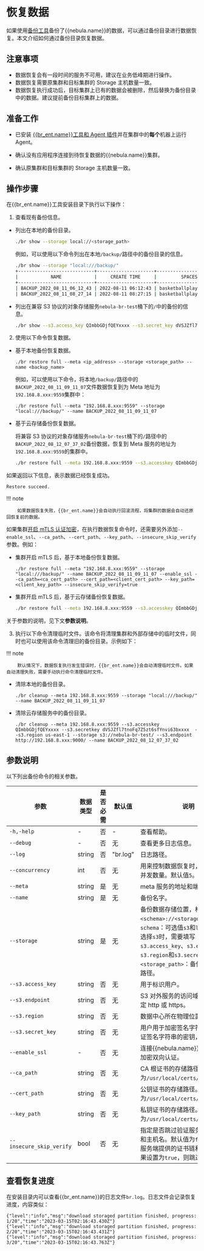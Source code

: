 # 恢复数据

如果使用[备份工具](2.install-tools.md)备份了{{nebula.name}}的数据，可以通过备份目录进行数据恢复。本文介绍如何通过备份目录恢复数据。

## 注意事项
  
- 数据恢复会有一段时间的服务不可用，建议在业务低峰期进行操作。
- 数据恢复需要原集群和目标集群的 Storage 主机数量一致。
- 数据恢复执行成功后，目标集群上已有的数据会被删除，然后替换为备份目录中的数据。建议提前备份目标集群上的数据。

## 准备工作

- 已安装 [{{br_ent.name}}工具和 Agent 插件](2.install-tools.md)并在集群中的**每个**机器上运行 Agent。

- 确认没有应用程序连接到待恢复数据的{{nebula.name}}集群。

- 确认原集群和目标集群的 Storage 主机数量一致。

## 操作步骤

在{{br_ent.name}}工具安装目录下执行以下操作：

1. 查看现有备份信息。

  - 列出在本地的备份目录。
  
    ```bash
    ./br show --storage local://<storage_path>
    ```

    例如，可以使用以下命令列出在本地`/backup/`路径中的备份目录的信息。

    ```bash
    ./br show --storage "local:///backup/"
    +----------------------------+---------------------+------------------------+-------------+------------+----------------------------+
    |            NAME            |     CREATE TIME     |         SPACES         | FULL BACKUP | ALL SPACES |      BASE BACKUP NAME      |
    +----------------------------+---------------------+------------------------+-------------+------------+----------------------------+
    | BACKUP_2022_08_11_06_12_43 | 2022-08-11 06:12:43 | basketballplayer       | true        | true       |                            |
    | BACKUP_2022_08_11_08_27_14 | 2022-08-11 08:27:15 | basketballplayer,br    | false       | true       | BACKUP_2022_08_11_06_12_43 |
    ```

  - 列出在兼容 S3 协议的对象存储服务`nebula-br-test`桶下的`/`中的备份的信息。

    ```bash
    ./br show --s3.access_key QImbbGDjfQEYxxxx --s3.secret_key dVSJZfl7tnoFq7Z5zt6sfYnvi63bxxxx  --s3.region us-east-1 --storage s3://nebula-br-test/ --s3.endpoint http://192.168.8.xxx:9000/
    ```

2. 使用以下命令恢复数据。
   
  - 基于本地备份恢复数据。
  
    ```
    ./br restore full --meta <ip_address> --storage <storage_path> --name <backup_name>
    ```

    例如，可以使用以下命令，将本地`/backup/`路径中的`BACKUP_2022_08_11_09_11_07`文件数据恢复到为 Meta 地址为`192.168.8.xxx:9559`集群中：

    ```
    ./br restore full --meta "192.168.8.xxx:9559" --storage "local:///backup/" --name BACKUP_2022_08_11_09_11_07
    ```
  
  - 基于云存储备份恢复数据。
  
    将兼容 S3 协议的对象存储服务`nebula-br-test`桶下的`/`路径中的`BACKUP_2022_08_12_07_37_02`备份数据，恢复到 Meta 服务的地址为`192.168.8.xxx:9559`的集群中。

    ```bash
    ./br restore full --meta 192.168.8.xxx:9559 --s3.accesskey QImbbGDjfQEYxxxx --s3.secretkey dVSJZfl7tnoFq7Z5zt6sfYnvi63bxxxx  --s3.region us-east-1 --storage s3://nebula-br-test/ --s3.endpoint http://192.168.8.xxx:9000/ --log "3.log" --name BACKUP_2022_08_12_07_37_02
    ```  
    
  如果返回以下信息，表示数据已经恢复成功。

  ```bash
  Restore succeed.
  ```
  
  !!! note

        如果数据恢复失败，{{br_ent.name}}会自动执行回滚流程，将集群的数据会自动还原回恢复前的数据。

  如果集群[开启 mTLS 认证加密](../7.data-security/4.ssl.md)，在执行数据恢复命令时，还需要另外添加`--enable_ssl`、`--ca_path`、`--cert_path`、`--key_path`、`--insecure_skip_verify`参数。例如：

  - 集群开启 mTLS 后，基于本地备份恢复数据。
    ```
    ./br restore full --meta "192.168.8.xxx:9559" --storage "local:///backup/" --name BACKUP_2022_08_11_09_11_07 --enable_ssl --ca_path=<ca_cert_path> --cert_path=<client_cert_path> --key_path=<client_key_path> --insecure_skip_verify=true
    ``` 

  - 集群开启 mTLS 后，基于云存储备份恢复数据。
    ```bash
    ./br restore full --meta 192.168.8.xxx:9559 --s3.accesskey QImbbGDjfQEYxxxx --s3.secretkey dVSJZfl7tnoFq7Z5zt6sfYnvi63bxxxx  --s3.region us-east-1 --storage s3://nebula-br-test/ --s3.endpoint http://192.168.8.xxx:9000/ --log "3.log" --name BACKUP_2022_08_12_07_37_02 --enable_ssl --ca_path=<ca_cert_path> --cert_path=<client_cert_path> --key_path=<client_key_path> --insecure_skip_verify=true
    ```     
     
  关于参数的说明，见下文**参数说明**。

3. 执行以下命令清理临时文件。该命令将清理集群和外部存储中的临时文件，同时也可以使用该命令清理旧的备份目录。示例如下：
   
  !!! note

        默认情况下，数据恢复执行发生错误时，{{br_ent.name}}会自动清理临时文件。如果自动清理失败，需要手动执行命令清理临时文件。 

  - 清除本地的备份目录。
  
    ```
    ./br cleanup --meta 192.168.8.xxx:9559 --storage "local:///backup/" --name BACKUP_2022_08_11_09_11_07
    ```

  - 清除云存储服务中的备份目录。
  
    ```
    ./br cleanup --meta 192.168.8.xxx:9559 --s3.accesskey QImbbGDjfQEYxxxx --s3.secretkey dVSJZfl7tnoFq7Z5zt6sfYnvi63bxxxx  --s3.region us-east-1 --storage s3://nebula-br-test/ --s3.endpoint http://192.168.8.xxx:9000/ --name BACKUP_2022_08_12_07_37_02
    ```

## 参数说明

以下列出备份命令的相关参数。

| 参数 | 数据类型 | 是否必需 | 默认值 | 说明 |
| --- | --- | --- | --- | --- |
| `-h,-help` | - | 否 | - | 查看帮助。 |
| `--debug` | - | 否 | 无 | 查看更多日志信息。 |
| `--log` | string | 否 | "br.log" | 日志路径。 |
| `--concurrency` | int | 否 | 无 | 用来控制数据恢复时，下载文件的并发数量。默认值`5`。|
| `--meta` | string |是| 无 | meta 服务的地址和端口号。 |
| `--name` | string |   是 | 无 | 备份名字。 |
| `--storage` | string | 是 | 无 | 备份数据存储位置，格式为：`<schema>://<storage_path>`。<br>`schema`：可选值`s3`和`local`。<br>选择`s3`时，需要填写`s3.access_key`、`s3.endpoint`、`s3.region`和`s3.secret_key`。<br>`<storage_path>`：备份文件的存储路径。|
| `--s3.access_key` | string | 否 | 无 | 用于标识用户。 |
| `--s3.endpoint` | string | 否 | 无 | S3 对外服务的访问域名的 URL，指定 http 或 https。 |
| `--s3.region` | string | 否 | 无 | 数据中心所在物理位置。 |
| `--s3.secret_key` | string | 否 | 无 | 用户用于加密签名字符串和用来验证签名字符串的密钥，必须保密。 |
| `--enable_ssl`| - | 否 | 无 | 连接{{nebula.name}}使用 mTLS 加密双向认证。 |
| `--ca_path` | string | 否 | 无 | CA 根证书的存储路径。默认路径为`/usr/local/certs/ca.crt`。 |
| `--cert_path` | string | 否 | 无 | 公钥证书的存储路径。默认路径为`/usr/local/certs/client.crt`。 |
| `--key_path` | string | 否 | 无 | 私钥证书的存储路径。默认路径为`/usr/local/certs/client.key`。 |
| `--insecure_skip_verify` | bool | 否 | 无 | 指定是否跳过验证服务端的证书链和主机名。默认值为`false`，即验证服务端提供的证书链和主机名。如果设置为`true`，则跳过验证。 |

## 查看恢复进度

在安装目录内可以查看{{br_ent.name}}的日志文件`br.log`。日志文件会记录恢复进度，内容类似：

```log
{"level":"info","msg":"download storaged partition finished, progress: 1/20","time":"2023-03-15T02:16:43.430Z"}
{"level":"info","msg":"download storaged partition finished, progress: 2/20","time":"2023-03-15T02:16:43.431Z"}
{"level":"info","msg":"download storaged partition finished, progress: 3/20","time":"2023-03-15T02:16:43.763Z"}
```
